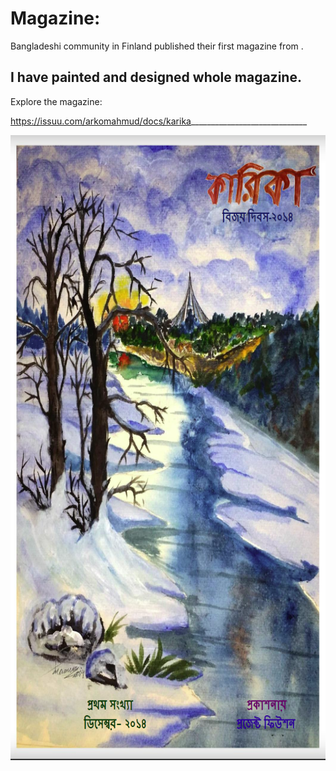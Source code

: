 # Magazine:  

Bangladeshi community in Finland published their first magazine from .
 
## I have painted and designed whole magazine.

Explore the magazine:

https://issuu.com/arkomahmud/docs/karika_____________________________

<p float="left">
<img src="https://github.com/Abdullah-TU/My-Paintings/blob/master/magazine.PNG?raw=true" width="1000" height="1000">

</p>
